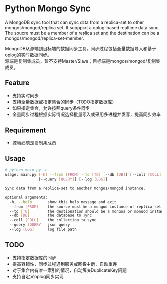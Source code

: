 # Python Mongo Sync

A MongoDB sync tool that can sync data from a replica-set to other mongos/mongod/replica set. It suppport a oplog-based realtime data sync.  
The soucre must be a member of a replica set and the destination can be a mongos/mongod/replica-set-member.

MongoDB从源端到目标端的数据同步工具，同步过程包括全量数据导入和基于oplog的实时数据同步。  
源端是复制集成员，暂不支持Master/Slave；目标端是mongos/mongod/复制集成员。


## Feature

* 支持实时同步
* 支持全量数据或指定集合的同步（TODO指定数据库）
* 如果指定集合，允许按照query条件同步
* 全量同步过程根据实际情况选择批量写入或采用多进程并发写，提高同步效率


## Requirement

* 源端必须是复制集成员


## Usage 

```bash
# python main.py -h
usage: main.py [-h] --from [FROM] --to [TO] [--db [DB]] [--coll [COLL]]
               [--query [QUERY]] [--log [LOG]]

Sync data from a replica-set to another mongos/mongod instance.

optional arguments:
  -h, --help       show this help message and exit
  --from [FROM]    the source must be a mongod instance of replica-set
  --to [TO]        the destionation should be a mongos or mongod instance
  --db [DB]        the database to sync
  --coll [COLL]    the collection to sync
  --query [QUERY]  json query
  --log [LOG]      log file path
```

## TODO

* 支持指定数据库的同步
* 提高容错性，同步过程遇到服务或网络中断，自动重连
* 对于集合内有唯一索引的情况，自动解决DuplicateKey问题
* 支持自定义oplog同步实现
